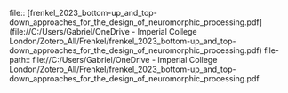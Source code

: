 file:: [frenkel_2023_bottom-up_and_top-down_approaches_for_the_design_of_neuromorphic_processing.pdf](file://C:/Users/Gabriel/OneDrive - Imperial College London/Zotero_All/Frenkel/frenkel_2023_bottom-up_and_top-down_approaches_for_the_design_of_neuromorphic_processing.pdf)
file-path:: file://C:/Users/Gabriel/OneDrive - Imperial College London/Zotero_All/Frenkel/frenkel_2023_bottom-up_and_top-down_approaches_for_the_design_of_neuromorphic_processing.pdf
